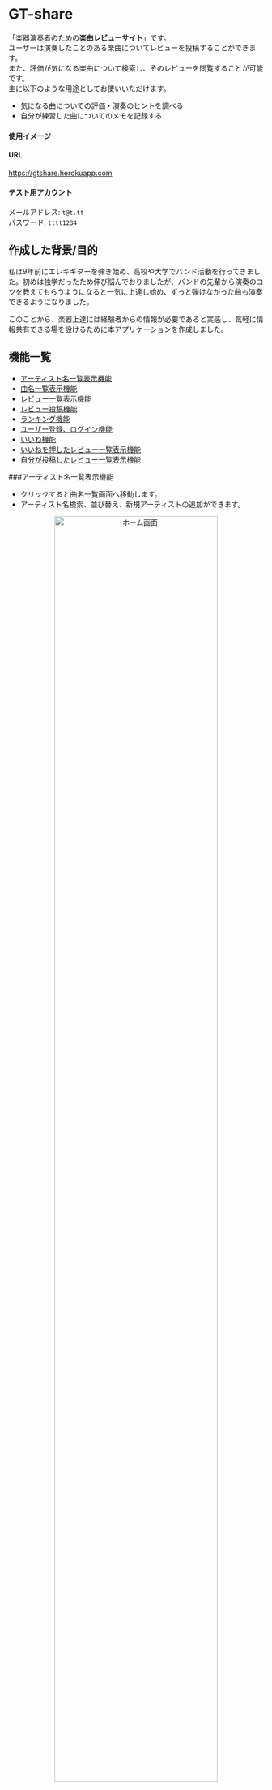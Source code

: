 # GT-share
「楽器演奏者のための**楽曲レビューサイト**」です。\
ユーザーは演奏したことのある楽曲についてレビューを投稿することができます。\
また、評価が気になる楽曲について検索し、そのレビューを閲覧することが可能です。\
主に以下のような用途としてお使いいただけます。
- 気になる曲についての評価・演奏のヒントを調べる
- 自分が練習した曲についてのメモを記録する

#### 使用イメージ


#### URL
https://gtshare.herokuapp.com

#### テスト用アカウント
メールアドレス: `t@t.tt`\
パスワード: `tttt1234`

## 作成した背景/目的
<p>
私は9年前にエレキギターを弾き始め、高校や大学でバンド活動を行ってきました。初めは独学だったため伸び悩んでおりましたが、バンドの先輩から演奏のコツを教えてもらうようになると一気に上達し始め、ずっと弾けなかった曲も演奏できるようになりました。
</p>
<p>
このことから、楽器上達には経験者からの情報が必要であると実感し、気軽に情報共有できる場を設けるために本アプリケーションを作成しました。
</p>

## 機能一覧
- [アーティスト名一覧表示機能](#アーティスト名一覧表示機能)
- [曲名一覧表示機能](#曲名一覧表示機能)
- [レビュー一覧表示機能](#レビュー一覧表示機能)
- [レビュー投稿機能](#レビュー投稿機能)
- [ランキング機能](#ランキング機能)
- [ユーザー登録、ログイン機能](#ユーザー登録、ログイン機能)
- [いいね機能](#いいね機能)
- [いいねを押したレビュー一覧表示機能](#いいねを押したレビュー一覧表示機能)
- [自分が投稿したレビュー一覧表示機能](#自分が投稿したレビュー一覧表示機能)

###アーティスト名一覧表示機能
- クリックすると曲名一覧画面へ移動します。
- アーティスト名検索、並び替え、新規アーティストの追加ができます。

<p align="center">
    <img src="./public/img/home.png" title="ホーム画面" width="80%">
</p>

### 曲名一覧表示機能
- クリックするとレビュー一覧画面へ移動します。

<p align="center">
    <img src="./public/img/songs.png" title="曲名一覧画面" width="80%">
</p>

### レビュー一覧表示機能
- 特定の曲のレビューを楽器ごとに表示します。
- 新規投稿、編集、削除、いいね、レビュー並び替えができます。
- レビューの評価をレーダーチャートを用いて視覚的にわかりやすく表示しました。

<p align="center">
    <img src="./public/img/posts.png" title="レビュー一覧画面" width="80%">
</p>

### レビュー投稿機能

<p align="center">
    <img src="./public/img/create_post.png" title="レビュー投稿画面" width="80%">
</p>

### ランキング機能
- 楽器初心者のユーザー向けに、簡単な曲をランキング形式で表示します。
- 楽器ごとに表示を切り替えられます。

<p align="center">
    <img src="./public/img/ranking.png" title="ランキング画面" width="80%">
</p>

### ユーザー登録、ログイン機能
- Googleアカウントでのログインも可能です。

<p align="center">
    <img src="./public/img/register.png" title="新規登録画面" width="80%">
</p>

### プロフィール設定機能
- ユーザー名、メールアドレスの変更が可能です。
- 年齢、職業を選択すると、レビュー一覧画面に表示されるようになります。

<p align="center">
    <img src="./public/img/profile.png" title="プロフィール設定画面" width="80%">
</p>

### パスワード変更機能
- 現在のパスワードを入力し、新しいパスワードを設定し直すことができます。
- 現在のパスワードが間違っている場合、エラーメッセージが表示されます。
- Googleアカウントでログイン中の場合、この機能は使用できません。

### いいねを押したレビュー一覧表示機能
- 自分がいいねを押したレビューを見返すことができます。
- 未ログイン時にはログインを促すメッセージが表示されます。

<p align="center">
    <img src="./public/img/myfavorite.png" title="いいねマイリスト画面" width="80%">
</p>

### 自分が投稿したレビュー一覧表示機能
- 自分が過去に投稿したレビューを振り返ることができます。
- 未ログイン時にはログインを促すメッセージが表示されます。

<p align="center">
    <img src="./public/img/myposts.png" title="自分の投稿一覧画面" width="80%">
</p>

## 開発環境
#### OS
- Amazon Linux バージョン2

#### フロントエンド
- HTML/CSS
- Vue v2.5.17
- Vuetify v2.6.2
- Vue-Chartjs v3.5.1

#### バックエンド
- PHP v8.0.13
- Laravel v6.20.44

#### データベース
- MariaDB v10.2.38

#### インフラ
- AWS (Cloud9)

#### デプロイ
- Heroku

## 実行手順

## テーブル定義

<p align="center">
    <img src="./public/img/datatable.png" title="テーブル定義" width="80%">
</p>

### usersテーブル
|  カラム名  |  データ型  |  詳細  |
| ---- | ---- | ---- |
|  id  |  bigint(20) unsigned  |  ID  |
|  name  |  varchar(255)  |  ユーザー名  |
|  email  |  varchar(255)  |  メールアドレス  |
|  password  |  varchar(255)  |  パスワード  |
|  age  |  tinyint(3) unsigned  |  年齢  |
|  occupation  |  varchar(255)  |  職業  |
|  rememberToken  |  varchar(100)  |  ログイン状態を保持  |
|  created_at  |  timestamp  |  データ作成時間  |
|  updated_at |  timestamp  |  データ更新時間  |

### artistsテーブル
|  カラム名  |  データ型  |  詳細  |
| ---- | ---- | ---- |
|  id  |  int(10) unsigned  |  ID  |
|  name  |  varchar(255)  |  アーティスト名  |
|  created_at  |  timestamp  |  データ作成時間  |
|  updated_at |  timestamp  |  データ更新時間  |

### songsテーブル
|  カラム名  |  データ型  |  詳細  |
| ---- | ---- | ---- |
|  id  |  smallint(5) unsigned  |  ID  |
|  name  |  varchar(255)  |  曲名  |
|  artist_id  |  int(10) unsigned  |  artistsテーブルとの連携用ID  |
|  created_at  |  timestamp  |  データ作成時間  |
|  updated_at |  timestamp  |  データ更新時間  |

### instrumentsテーブル
|  カラム名  |  データ型  |  詳細  |
| ---- | ---- | ---- |
|  id  |  smallint(5) unsigned  |  ID  |
|  name  |  varchar(255)  |  楽器名  |
|  created_at  |  timestamp  |  データ作成時間  |
|  updated_at |  timestamp  |  データ更新時間  |

### postsテーブル
|  カラム名  |  データ型  |  詳細  |
| ---- | ---- | ---- |
|  id  |  bigint(20) unsigned  |  ID  |
|  user_id  |  bigint(20) unsigned  |  usersテーブルとの連携用ID  |
|  song_id  |  smallint(5) unsigned  |  songsテーブルとの連携用ID  |
|  instrument_id  |  smallint(5) unsigned  |  instrumentsテーブルとの連携用ID  |
|  experience  |  tinyint(3) unsigned  |  楽器の経験年数  |
|  score_easy  |  tinyint(3) unsigned  |  簡単度  |
|  score_copy  |  tinyint(3) unsigned  |  耳コピしやすさ  |
|  score_memorize  |  tinyint(3) unsigned  |  覚えやすさ  |
|  score_cost  |  tinyint(3) unsigned  |  必要機材の少なさ  |
|  score_enjoyment  |  tinyint(3) unsigned  |  演奏時の楽しさ  |
|  body  |  text  |  感想  |
|  url  |  varchar(255)  |  演奏動画へのURL  |
|  created_at  |  timestamp  |  データ作成時間  |
|  updated_at |  timestamp  |  データ更新時間  |

### post_userテーブル（いいね機能用の中間テーブル）
|  カラム名  |  データ型  |  詳細  |
| ---- | ---- | ---- |
|  user_id  |  bigint(20) unsigned  |  usersテーブルとの連携用ID  |
|  post_id  |  bigint(20) unsigned  |  postsテーブルとの連携用ID  |
|  created_at  |  timestamp  |  データ作成時間  |
|  updated_at |  timestamp  |  データ更新時間  |
